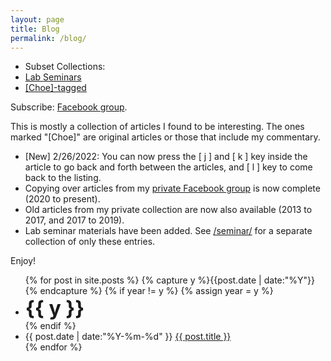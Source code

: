 ```yaml
---
layout: page
title: Blog
permalink: /blog/
---
```


<div>
<ul class="flattoc">
<li> Subset Collections: </li>
<li> <a href="/seminar/">Lab Seminars</a> </li>
<li> <a href="/blog-choe">[Choe]-tagged</a> </li>
</ul>
</div>

Subscribe: [Facebook group](https://www.facebook.com/groups/choelab).

This is mostly a collection of articles I found to be interesting. The ones marked "[Choe]" are original articles or those that include my commentary. 

* [New] 2/26/2022: You can now press the [ j ] and [ k ] key inside the article to go back and forth between the articles, and [ l ] key to come back to the listing.
* Copying over articles from my [private Facebook group](https://www.facebook.com/groups/choelab) is now complete (2020 to present). 
* Old articles from my private collection are now also available (2013 to 2017, and 2017 to 2019). 
* Lab seminar materials have been added. See [/seminar/](/seminar/) for a separate collection of only these entries.

Enjoy!

<ul class="listing">
{% for post in site.posts %}
  {% capture y %}{{post.date | date:"%Y"}}{% endcapture %}
  {% if year != y %}
    {% assign year = y %}
    <li class="listing-seperator"> <b><font size="+3">{{ y }}</font></b> </li>
  {% endif %}
  <li class="listing-item">
    <time datetime="{{ post.date | date:"%Y-%m-%d" }}">{{ post.date | date:"%Y-%m-%d" }}</time>
    <a href="{{ post.url }}" title="{{ post.title }}">{{ post.title }}</a>
  </li>
{% endfor %}
</ul>
